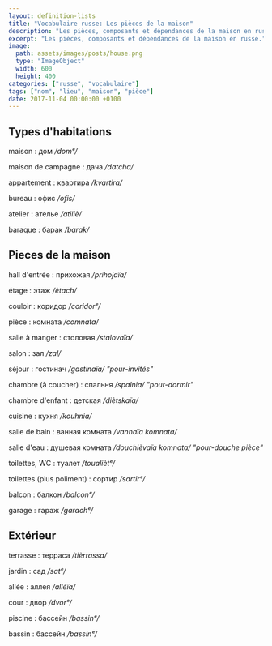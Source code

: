```yaml
---
layout: definition-lists
title: "Vocabulaire russe: Les pièces de la maison"
description: "Les pièces, composants et dépendances de la maison en russe."
excerpt: "Les pièces, composants et dépendances de la maison en russe."
image:
  path: assets/images/posts/house.png
  type: "ImageObject"
  width: 600
  height: 400
categories: ["russe", "vocabulaire"]
tags: ["nom", "lieu", "maison", "pièce"]
date: 2017-11-04 00:00:00 +0100
---
```


## Types d'habitations

maison
: дом
*/domᵉ/*

maison de campagne
: дача
*/datcha/*

appartement
: квартира
*/kvartira/*

bureau
: офис
*/ofis/*

atelier
: ателье
*/atiliè/*

baraque
: барак
*/barak/*


## Pieces de la maison

hall d'entrée
: прихожая
*/prihojaïa/*

étage
: этаж
*/ètach/*

couloir
: коридор
*/coridorᵉ/*

pièce
: комната
*/comnata/*

salle à manger
: столовая
*/stalovaïa/*

salon
: зал
*/zal/*

séjour
: гостинач
*/gastinaïa/ "pour-invités"*

chambre (à coucher)
: спальня
*/spalnia/ "pour-dormir"*

chambre d'enfant
: детская
*/diètskaïa/*

cuisine
: кухня
*/kouhnia/*

salle de bain
: ванная комната
*/vannaïa komnata/*

salle d'eau
: душевая комната
*/douchièvaïa komnata/ "pour-douche pièce"*

toilettes, WC
: туалет
*/toualiètᵉ/*

toilettes (plus poliment)
: сортир
*/sartirᵉ/*

balcon
: балкон
*/balconᵉ/*

garage
: гараж
*/garachᵉ/*


## Extérieur

terrasse
: терраса
*/tièrrassa/*

jardin
: сад
*/satᵉ/*

allée
: аллея
*/allèïa/*

cour
: двор
*/dvorᵉ/*

piscine
: бассейн
*/bassinᵉ/*

bassin
: бассейн
*/bassinᵉ/*
